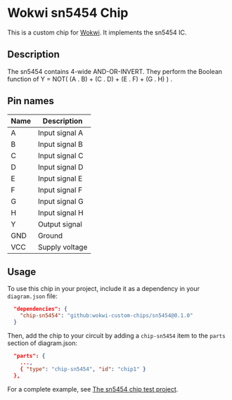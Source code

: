 # Wokwi sn5454 Chip

This is a custom chip for [Wokwi](https://wokwi.com/). It implements the sn5454 IC.

## Description

The sn5454 contains 4-wide AND-OR-INVERT. They perform the Boolean function
of Y = NOT( (A . B) + (C . D) + (E . F) + (G . H) ) .

## Pin names

| Name | Description       |
| ---- | ----------------- |
|  A   | Input signal  A   |
|  B   | Input signal  B   |
|  C   | Input signal  C   |
|  D   | Input signal  D   |
|  E   | Input signal  E   |
|  F   | Input signal  F   |
|  G   | Input signal  G   |
|  H   | Input signal  H   |
|  Y   | Output signal     |
| GND  | Ground            |
| VCC  | Supply voltage    |


## Usage

To use this chip in your project, include it as a dependency in your `diagram.json` file:

```json
  "dependencies": {
    "chip-sn5454": "github:wokwi-custom-chips/sn5454@0.1.0"
  }
```

Then, add the chip to your circuit by adding a `chip-sn5454` item to the `parts` section of diagram.json:

```json
  "parts": {
    ...,
    { "type": "chip-sn5454", "id": "chip1" }
  },
```

For a complete example, see [The sn5454 chip test project](https://wokwi.com/projects/399264986831740929).

